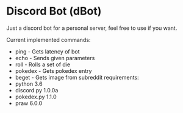 # Discord Bot (dBot)

Just a discord bot for a personal server, feel free to use if you want.  

Current implemented commands:
* ping    - Gets latency of bot
* echo    - Sends given parameters
* roll    - Rolls a set of die
* pokedex - Gets pokedex entry
* beget   - Gets image from subreddit
requirements:
* python 3.6
* discord.py 1.0.0a
* pokedex.py 1.1.0
* praw 6.0.0 
